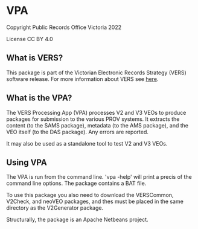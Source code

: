 # VPA

Copyright Public Records Office Victoria 2022

License CC BY 4.0

## What is VERS?

This package is part of the Victorian Electronic Records Strategy (VERS)
software release. For more information about VERS see
[here](https://prov.vic.gov.au/recordkeeping-government/vers).

## What is the VPA?

The VERS Processing App (VPA) processes V2 and V3 VEOs to produce packages for submission
to the various PROV systems. It extracts the content (to the SAMS package), metadata (to
the AMS package), and the VEO itself (to the DAS package). Any errors are reported.

It may also be used as a standalone tool to test V2 and V3 VEOs.

## Using VPA

The VPA is run from the command line. 'vpa -help' will print a
precis of the command line options. The package contains a BAT file.

To use this package you also need to download the VERSCommon, V2Check, and neoVEO
packages, and thes must be placed in the same directory as the V2Generator package.

Structurally, the package is an Apache Netbeans project.
